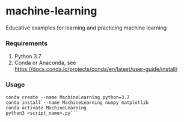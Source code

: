 # machine-learning
Educative examples for learning and practicing machine learning
 
### Requirements

1. Python 3.7
2. Conda or Anaconda, see https://docs.conda.io/projects/conda/en/latest/user-guide/install/

### Usage

```git clone https://github.com/arinmirza/machine-learning.git
conda create --name MachineLearning python=3.7
conda install --name MachineLearning numpy matplotlib
conda activate MachineLearning
python3 <script_name>.py```
